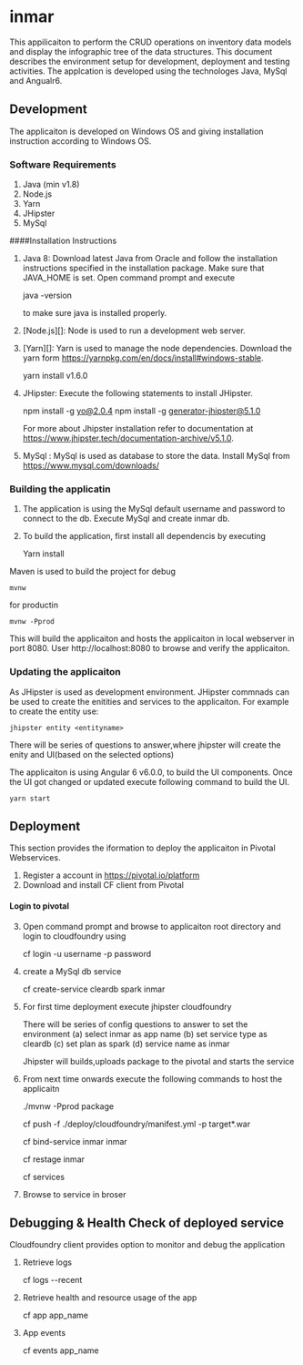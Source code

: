 # inmar
This appilicaiton to perform the CRUD operations on inventory data models and display the infographic tree of the data structures.
This document describes the environment setup for development, deployment and testing activities. 
The applcation is developed using the technologes Java, MySql and Angualr6.

## Development
The applicaiton is developed on Windows OS and giving installation instruction according to Windows OS.

### Software Requirements

1. Java (min v1.8)
2. Node.js
3. Yarn
4. JHipster
5. MySql

####Installation Instructions

1. Java 8: Download latest Java from Oracle and follow the installation instructions specified in the installation package. Make sure that JAVA_HOME is set. Open command prompt and execute

    java -version

    to make sure java is installed properly.
    
2. [Node.js][]: Node is used to run a development web server.

3. [Yarn][]: Yarn is used to manage the node dependencies. Download the yarn form https://yarnpkg.com/en/docs/install#windows-stable.
    
    yarn install v1.6.0

4. JHipster: Execute the following statements to install JHipster.

    npm install -g yo@2.0.4
    npm install -g generator-jhipster@5.1.0
    
    For more about Jhipster installation refer to documentation at https://www.jhipster.tech/documentation-archive/v5.1.0.

5. MySql : MySql is used as database to store the data. Install MySql from https://www.mysql.com/downloads/

### Building the applicatin

1. The application is using the MySql default username and password to connect to the db. Execute MySql and create inmar db.  

2. To build the application, first install all dependencis by executing 
    
    Yarn install
    
Maven is used to build the project for debug

    mvnw
 
 for productin
    
    mvnw -Pprod

This will build the applicaiton and hosts the applicaiton in local webserver in port 8080. User http://localhost:8080 to browse and verify the applicaiton.


### Updating the applicaiton 

As JHipster is used as development environment. JHipster commnads can be used to create the enitities and services to the applicaiton. 
For example to create the entity use:

    jhipster entity <entityname>

There will be series of questions to answer,where jhipster will create the enity and UI(based on the selected options)
    
The applicaiton is using Angular 6 v6.0.0, to build the UI components. Once the UI got changed or updated execute following command to build the UI.

    yarn start

## Deployment
This section provides the iformation to deploy the applicaiton in Pivotal Webservices. 

1. Register a account in https://pivotal.io/platform
2. Download and install CF client from Pivotal

#### Login to pivotal

3. Open command prompt and browse to applicaiton root directory and login to cloudfoundry using

    cf login -u username -p password
    
4. create a MySql db service

    cf create-service cleardb spark inmar

 5. For first time deployment execute
     jhipster cloudfoundry
    
    There will be series of config questions to answer to set the environment
    (a) select inmar as app name
    (b) set service type as cleardb
    (c) set plan as spark
    (d) service name as inmar
    
    Jhipster will builds,uploads package to the pivotal and starts the service
 
 6. From next time onwards execute the following commands to host the applicaitn
 
    ./mvnw -Pprod package
    
    cf push -f ./deploy/cloudfoundry/manifest.yml -p target\*.war

    cf bind-service inmar inmar
    
    cf restage inmar
    
    cf services
    
 7. Browse to service in broser
 
 
 ## Debugging & Health Check of deployed service
 
Cloudfoundry client provides option to monitor and debug the application
1. Retrieve logs
 
    cf logs --recent
    
2. Retrieve health and resource usage of the app 

    cf app app_name

3. App events

    cf events app_name

